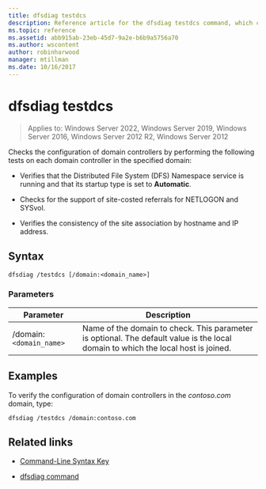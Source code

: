 ```yaml
---
title: dfsdiag testdcs
description: Reference article for the dfsdiag testdcs command, which checks the configuration of domain controllers in the specified domain.
ms.topic: reference
ms.assetid: abb915ab-23eb-45d7-9a2e-b6b9a5756a70
ms.author: wscontent
author: robinharwood
manager: mtillman
ms.date: 10/16/2017
---
```


# dfsdiag testdcs

>Applies to: Windows Server 2022, Windows Server 2019, Windows Server 2016, Windows Server 2012 R2, Windows Server 2012

Checks the configuration of domain controllers by performing the following tests on each domain controller in the specified domain:

- Verifies that the Distributed File System (DFS) Namespace service is running and that its startup type is set to **Automatic**.

- Checks for the support of site-costed referrals for NETLOGON and SYSvol.

- Verifies the consistency of the site association by hostname and IP address.

## Syntax

```
dfsdiag /testdcs [/domain:<domain_name>]
```

### Parameters

| Parameter | Description |
| --------- | ----------- |
| /domain:`<domain_name>` | Name of the domain to check. This parameter is optional. The default value is the local domain to which the local host is joined. |

## Examples

To verify the configuration of domain controllers in the *contoso.com* domain, type:

```
dfsdiag /testdcs /domain:contoso.com
```

## Related links

- [Command-Line Syntax Key](command-line-syntax-key.md)

- [dfsdiag command](dfsdiag.md)
